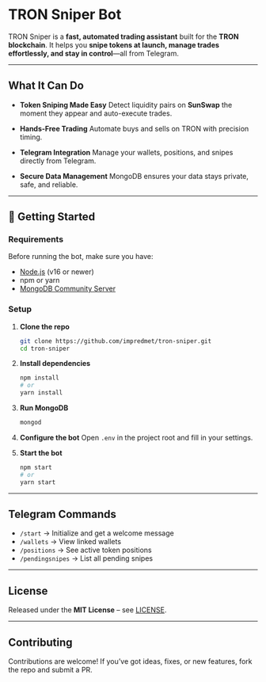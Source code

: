 #  TRON Sniper Bot

TRON Sniper is a **fast, automated trading assistant** built for the **TRON blockchain**.
It helps you **snipe tokens at launch, manage trades effortlessly, and stay in control**—all from Telegram.

---

##  What It Can Do

*  **Token Sniping Made Easy**
  Detect liquidity pairs on **SunSwap** the moment they appear and auto-execute trades.

*  **Hands-Free Trading**
  Automate buys and sells on TRON with precision timing.

*  **Telegram Integration**
  Manage your wallets, positions, and snipes directly from Telegram.

*  **Secure Data Management**
  MongoDB ensures your data stays private, safe, and reliable.

---

## 🚀 Getting Started

### Requirements

Before running the bot, make sure you have:

* [Node.js](https://nodejs.org/) (v16 or newer)
* npm or yarn
* [MongoDB Community Server](https://www.mongodb.com/docs/manual/administration/install-community/)

### Setup

1. **Clone the repo**

   ```bash
   git clone https://github.com/impredmet/tron-sniper.git
   cd tron-sniper
   ```

2. **Install dependencies**

   ```bash
   npm install
   # or
   yarn install
   ```

3. **Run MongoDB**

   ```bash
   mongod
   ```

4. **Configure the bot**
   Open `.env` in the project root and fill in your settings.

5. **Start the bot**

   ```bash
   npm start
   # or
   yarn start
   ```

---

##  Telegram Commands

* `/start` → Initialize and get a welcome message
* `/wallets` → View linked wallets
* `/positions` → See active token positions
* `/pendingsnipes` → List all pending snipes

---

##  License

Released under the **MIT License** – see [LICENSE](LICENSE).

---

##  Contributing

Contributions are welcome!
If you’ve got ideas, fixes, or new features, fork the repo and submit a PR.
